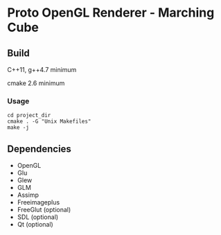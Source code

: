 Proto OpenGL Renderer - Marching Cube
===============================

Build
-----

C++11, g++4.7 minimum

cmake 2.6 minimum

### Usage

	cd project_dir
	cmake . -G "Unix Makefiles"
	make -j

Dependencies
------------

* OpenGL
* Glu
* Glew
* GLM
* Assimp
* Freeimageplus
* FreeGlut (optional)
* SDL (optional)
* Qt (optional)

